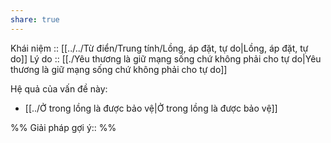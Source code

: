 ```yaml
---
share: true
---
```

Khái niệm :: [[../../Từ điển/Trung tính/Lồng, áp đặt, tự do|Lồng, áp đặt, tự do]]
Lý do :: [[./Yêu thương là giữ mạng sống chứ không phải cho tự do|Yêu thương là giữ mạng sống chứ không phải cho tự do]]

Hệ quả của vấn đề này:
- [[../Ở trong lồng là được bảo vệ|Ở trong lồng là được bảo vệ]]


%%
Giải pháp gợi ý:: 
%%

